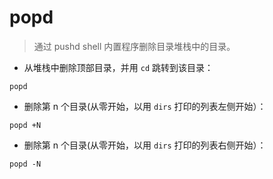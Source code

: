 # popd

> 通过 pushd shell 内置程序删除目录堆栈中的目录。

- 从堆栈中删除顶部目录，并用 `cd` 跳转到该目录：

`popd`

- 删除第 n 个目录(从零开始，以用 `dirs` 打印的列表左侧开始）：

`popd +N`

- 删除第 n 个目录(从零开始，以用 `dirs` 打印的列表右侧开始）：

`popd -N`
